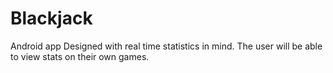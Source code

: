 # Blackjack
Android app 
Designed with real time statistics in mind. 
The user will be able to view stats on their own games.
